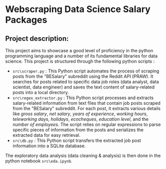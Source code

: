 # Webscraping Data Science Salary Packages
## Project description:
This project aims to showcase a good level of proficiency in the python programming language and a number of its fundamental libraries for data science. This project is structured through the following python scripts :
* `src\scraper.py` : 
This Python script automates the process of scraping posts from the "BESalary" subreddit using the Reddit API (PRAW). It searches for posts related to specific data job roles (data analyst, data scientist, data engineer) and saves the text content of salary-related posts into a local directory.
* `src\regex_extractor.py` :
This Python script processes and extracts salary-related information from text files that contain job posts scraped from the "BESalary" subreddit. For each post, it extracts various details like *gross salary*, *net salary*, *years of experience*, *working hours*, *teleworking days*, *holidays*, *ecocheques*, *education level*, and the *number of employees*. The script relies on regular expressions to parse specific pieces of information from the posts and serializes the extracted data for easy retrieval.
* `src\db.py` :
This Python script transfers the extracted job post information into a SQLite database.

The exploratory data analysis (data cleaning & analysis) is then done in the python notebook `src\eda.ipynb`. 
